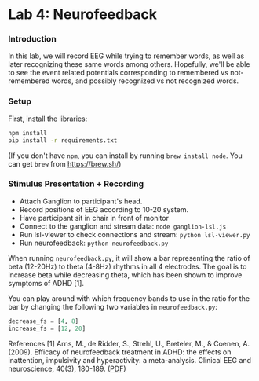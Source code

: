 # Lab 4: Neurofeedback

### Introduction
In this lab, we will record EEG while trying to remember words, as well as later recognizing these same words among others. Hopefully, we'll be able to see the event related potentials corresponding to remembered vs not-remembered words, and possibly recognized vs not recognized words.

### Setup

First, install the libraries:
``` bash
npm install
pip install -r requirements.txt
```

(If you don't have `npm`, you can install by running `brew install node`. You can get `brew` from https://brew.sh/)

### Stimulus Presentation + Recording


- Attach Ganglion to participant's head.
- Record positions of EEG according to 10-20 system.
- Have participant sit in chair in front of monitor
- Connect to the ganglion and stream data: `node ganglion-lsl.js`
- Run lsl-viewer to check connections and stream: `python lsl-viewer.py`
- Run neurofeedback: `python neurofeedback.py`

When running `neurofeedback.py`, it will show a bar representing the ratio of beta (12-20Hz) to theta (4-8Hz) rhythms in all 4 electrodes.
The goal is to increase beta while decreasing theta, which has been shown to improve symptoms of ADHD [1].

You can play around with which frequency bands to use in the ratio for the bar by changing the following two variables in `neurofeedback.py`:

``` python
decrease_fs = [4, 8]
increase_fs = [12, 20]
```

References
[1] Arns, M., de Ridder, S., Strehl, U., Breteler, M., & Coenen, A. (2009). Efficacy of neurofeedback treatment in ADHD: the effects on inattention, impulsivity and hyperactivity: a meta-analysis. Clinical EEG and neuroscience, 40(3), 180-189. [(PDF)](http://www.bakerneuropsychology.com/files/Arns_2009_ClinEEGNeurosci_Efficacy_for_ADHD_meta-analysis.pdf)
